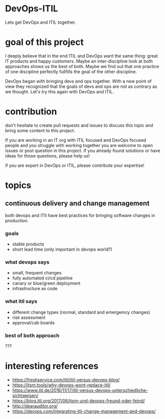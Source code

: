 # DevOps-ITIL
Lets get DevOps and ITIL together. 

# goal of this project
I deeply believe that in the end ITIL and DevOps want the same thing: great IT products and happy customers.
Maybe an inter-discipline look at both approaches shows us the best of both. Maybe we find out that one practice of one discipline perfectly fullfills the goal of the other discipline.

DevOps began with bringing devs and ops together. With a new point of view they recognized that the goals of devs and ops are not as contrary as we thought. Let's try this again with DevOps and ITIL. 

# contribution
don't hesitate to create pull requests and issues to discuss this topic and bring some content to this project.

If you are working in an IT org with ITIL focused and DevOps focused people and you struggle with working together you are welcome to open issues or post question in this project. If you already found solutions or have ideas for those questions, please help us!

if you are expert in DevOps or ITIL, please contribute your expertise!

# topics

## continuous delivery and change management

both devops and ITIl have best practices for bringing software changes in production.

### goals

- stable products
- short lead time (only important in devops world?)

### what devops says

- small, frequent changes
- fully automated ci/cd pipeline
- canary or blue/green deployment
- infrastructure as code

### what itil says

- different change types (normal, standard and emergemcy changes)
- risk assessment
- approval/cab boards

### best of both approach

???


# interesting references

- https://freshservice.com/itil/itil-versus-devops-blog/
- https://itsm.tools/why-devops-wont-replace-itil/
- https://www.itil.de/2016/11/17/itil-versus-devops-unterschiedliche-sichtweisen/
- https://blog.itil.org/2017/06/itsm-und-devops-freund-oder-feind/
- http://dearauditor.org/
- https://devops.com/integrating-itil-change-management-and-devops/
